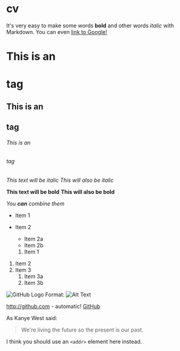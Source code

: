 # cv
It's very easy to make some words **bold** and other words *italic* with Markdown. 
You can even [link to Google!](http://google.com)

# This is an <h1> tag
## This is an <h2> tag
###### This is an <h6> tag

  
  *This text will be italic*
_This will also be italic_

**This text will be bold**
__This will also be bold__

_You **can** combine them_

  
  * Item 1
* Item 2
  * Item 2a
  * Item 2b
  
  
  1. Item 1
1. Item 2
1. Item 3
   1. Item 3a
   1. Item 3b
  
  
  ![GitHub Logo](/images/logo.png)
Format: ![Alt Text](url)

  
  http://github.com - automatic!
[GitHub](http://github.com)
  
  
  As Kanye West said:

> We're living the future so
> the present is our past.

  
  

I think you should use an
`<addr>` element here instead.

  
  

